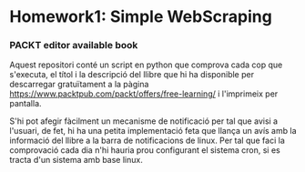 # Homework1: Simple WebScraping
### PACKT editor available book ###

Aquest repositori conté un script en python que comprova cada cop que s'executa, el títol i la descripció del llibre que hi ha disponible per descarregar gratuïtament a la pàgina https://www.packtpub.com/packt/offers/free-learning/ i l'imprimeix per pantalla.

S'hi pot afegir fàcilment un mecanisme de notificació per tal que avisi a l'usuari, de fet, hi ha una petita implementació feta que llança un avís amb la informació del llibre a la barra de notificacions de linux. Per tal que faci la comprovació cada dia n'hi hauria prou configurant el sistema cron, si es tracta d'un sistema amb base linux.
